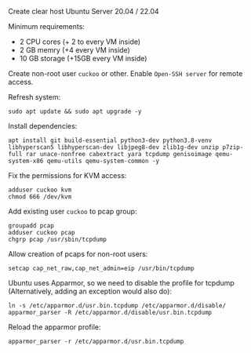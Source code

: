 Create clear host Ubuntu Server 20.04 / 22.04

Minimum requirements:
+ 2 CPU cores (+ 2 to every VM inside)
+ 2 GB memry (+4 every VM inside)
+ 10 GB storage (+15GB every VM inside)

Create non-root user `cuckoo` or other.
Enable `Open-SSH server` for remote access.

Refresh system:
```
sudo apt update && sudo apt upgrade -y
```

Install dependencies:
```
apt install git build-essential python3-dev python3.8-venv libhyperscan5 libhyperscan-dev libjpeg8-dev zlib1g-dev unzip p7zip-full rar unace-nonfree cabextract yara tcpdump genisoimage qemu-system-x86 qemu-utils qemu-system-common -y
```

Fix the permissions for KVM access:
```
adduser cuckoo kvm
chmod 666 /dev/kvm
```

Add existing user `cuckoo` to pcap group:
```
groupadd pcap
adduser cuckoo pcap
chgrp pcap /usr/sbin/tcpdump
```

Allow creation of pcaps for non-root users:
```
setcap cap_net_raw,cap_net_admin=eip /usr/bin/tcpdump
```

Ubuntu uses Apparmor, so we need to disable the profile for tcpdump (Alternatively, adding an exception would also do):
```
ln -s /etc/apparmor.d/usr.bin.tcpdump /etc/apparmor.d/disable/
apparmor_parser -R /etc/apparmor.d/disable/usr.bin.tcpdump
```

Reload the apparmor profile:
```
apparmor_parser -r /etc/apparmor.d/usr.bin.tcpdump
```
